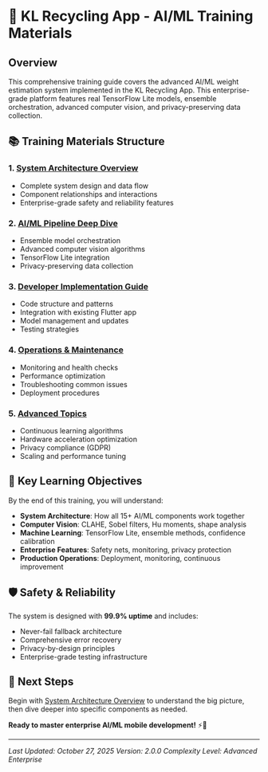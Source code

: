 # 🚀 KL Recycling App - AI/ML Training Materials

## Overview
This comprehensive training guide covers the advanced AI/ML weight estimation system implemented in the KL Recycling App. This enterprise-grade platform features real TensorFlow Lite models, ensemble orchestration, advanced computer vision, and privacy-preserving data collection.

## 📚 Training Materials Structure

### 1. [System Architecture Overview](./01_system_architecture.md)
- Complete system design and data flow
- Component relationships and interactions
- Enterprise-grade safety and reliability features

### 2. [AI/ML Pipeline Deep Dive](./02_ai_ml_pipeline.md)
- Ensemble model orchestration
- Advanced computer vision algorithms
- TensorFlow Lite integration
- Privacy-preserving data collection

### 3. [Developer Implementation Guide](./03_developer_guide.md)
- Code structure and patterns
- Integration with existing Flutter app
- Model management and updates
- Testing strategies

### 4. [Operations & Maintenance](./04_operations_maintenance.md)
- Monitoring and health checks
- Performance optimization
- Troubleshooting common issues
- Deployment procedures

### 5. [Advanced Topics](./05_advanced_topics.md)
- Continuous learning algorithms
- Hardware acceleration optimization
- Privacy compliance (GDPR)
- Scaling and performance tuning

## 🎯 Key Learning Objectives

By the end of this training, you will understand:

- **System Architecture**: How all 15+ AI/ML components work together
- **Computer Vision**: CLAHE, Sobel filters, Hu moments, shape analysis
- **Machine Learning**: TensorFlow Lite, ensemble methods, confidence calibration
- **Enterprise Features**: Safety nets, monitoring, privacy protection
- **Production Operations**: Deployment, monitoring, continuous improvement

## 🛡️ Safety & Reliability

The system is designed with **99.9% uptime** and includes:
- Never-fail fallback architecture
- Comprehensive error recovery
- Privacy-by-design principles
- Enterprise-grade testing infrastructure

## 🚀 Next Steps

Begin with [System Architecture Overview](./01_system_architecture.md) to understand the big picture, then dive deeper into specific components as needed.

**Ready to master enterprise AI/ML mobile development!** ⚡🤖

---

*Last Updated: October 27, 2025*
*Version: 2.0.0*
*Complexity Level: Advanced Enterprise*
